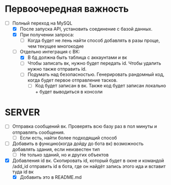 # Первоочередная важность
- [ ] Полный переход на MySQL
	- [x] После запуска API, установить соединение с базой данных.
	- [x] При получении запроса:
		- [ ] Когда будет не лень найти способ добавлять в разы проще, чем текущее многокодие
	- [ ] Отдельно интеграция с ВК:
		- [x] В бд должна быть таблица с аккаунтами и вк
		- [ ] Чтобы записать вк, нужно будет передать id. Чтобы удалить нужно также отправить id.
		- [ ] Подумать над безопасностью. Генерировать рандомный код, когда будет первое отправление тасков.
			- [ ] Код будет записан в вк. Также код будет записан локально + будет выводиться в консоли
	
# SERVER
- [ ] Отправка сообщений вк. Проверять всю базу раз в пол минуты и отправлять сообщения.
	- [ ] Если есть, найти более подходящий способ
- [ ] Добавить в функцию(когда дойду до бота вк) возможность добавлять здания, если неизвестен тип
	- [ ] Не только зданий, но и других объектов
- [x] Добавления id вк. Скопировать id, который будет в окне и командой /add_id отправить id в бота, где он найдёт запись этого ида и вставит туда id вк
	- [x] Добавить это в README.md
